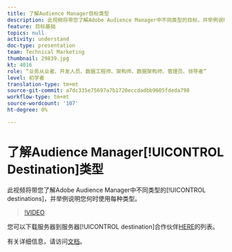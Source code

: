 ```yaml
---
title: 了解Audience Manager目标类型
description: 此视频将带您了解Adobe Audience Manager中不同类型的目标，并举例说明您何时使用每个目标。
feature: 目标基础
topics: null
activity: understand
doc-type: presentation
team: Technical Marketing
thumbnail: 29839.jpg
kt: 4016
role: “业务从业者、开发人员、数据工程师、架构师、数据架构师、管理员、领导者”
level: 初学者
translation-type: tm+mt
source-git-commit: a7dc335e75697a7b1720eccdadbb9605fdeda798
workflow-type: tm+mt
source-wordcount: '107'
ht-degree: 0%

---
```



# 了解Audience Manager[!UICONTROL Destination]类型

此视频将带您了解Adobe Audience Manager中不同类型的[!UICONTROL destinations]，并举例说明您何时使用每种类型。

>[!VIDEO](https://video.tv.adobe.com/v/29839/?quality=12)

您可以下载服务器到服务器[!UICONTROL destination]合作伙伴[HERE](https://docs.adobe.com/help/en/audience-manager/user-guide/overview/gdpr/assets/AAM-Partners-October2019.xlsx)的列表。

有关详细信息，请访问[文档](https://docs.adobe.com/content/help/en/audience-manager/user-guide/features/destinations/destinations.html)。
